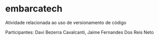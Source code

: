 # embarcatech
Atividade relacionada ao uso de versionamento de código

Participantes: Davi Bezerra Cavalcanti, Jaime Fernandes Dos Reis Neto
